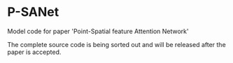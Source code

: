 # P-SANet
Model code for paper 'Point-Spatial feature Attention Network'

The complete source code is being sorted out and will be released after the paper is accepted.
